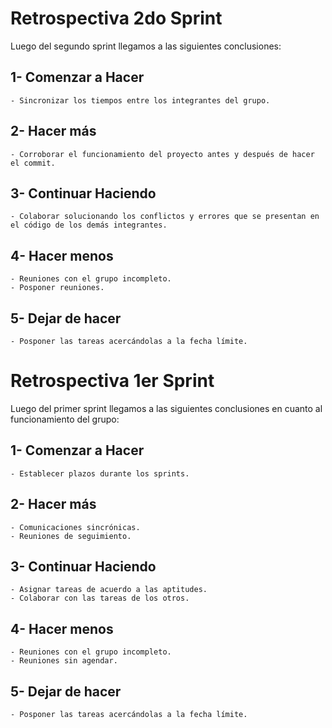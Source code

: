 # Retrospectiva 2do Sprint
Luego del segundo sprint llegamos a las siguientes conclusiones:

## 1- Comenzar a Hacer
    - Sincronizar los tiempos entre los integrantes del grupo.

## 2- Hacer más
    - Corroborar el funcionamiento del proyecto antes y después de hacer el commit.

## 3- Continuar Haciendo
    - Colaborar solucionando los conflictos y errores que se presentan en el código de los demás integrantes.

## 4- Hacer menos
    - Reuniones con el grupo incompleto.
    - Posponer reuniones.

## 5- Dejar de hacer
    - Posponer las tareas acercándolas a la fecha límite.



# Retrospectiva 1er Sprint
Luego del primer sprint llegamos a las siguientes conclusiones en cuanto al funcionamiento del grupo:

## 1- Comenzar a Hacer
    - Establecer plazos durante los sprints. 

## 2- Hacer más
    - Comunicaciones sincrónicas.
    - Reuniones de seguimiento.

## 3- Continuar Haciendo
    - Asignar tareas de acuerdo a las aptitudes.
    - Colaborar con las tareas de los otros.

## 4- Hacer menos
    - Reuniones con el grupo incompleto.
    - Reuniones sin agendar.

## 5- Dejar de hacer
    - Posponer las tareas acercándolas a la fecha límite.